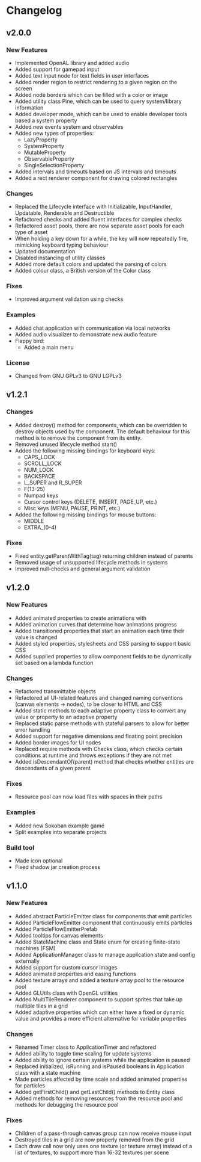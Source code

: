 # Changelog

## v2.0.0

### New Features

- Implemented OpenAL library and added audio
- Added support for gamepad input
- Added text input node for text fields in user interfaces
- Added render region to restrict rendering to a given region on the screen
- Added node borders which can be filled with a color or image
- Added utility class Pine, which can be used to query system/library information
- Added developer mode, which can be used to enable developer tools based a system property
- Added new events system and observables
- Added new types of properties:
  - LazyProperty
  - SystemProperty
  - MutableProperty
  - ObservableProperty
  - SingleSelectionProperty
- Added intervals and timeouts based on JS intervals and timeouts
- Added a rect renderer component for drawing colored rectangles

### Changes

- Replaced the Lifecycle interface with Initializable, InputHandler, Updatable, Renderable and Destructible
- Refactored checks and added fluent interfaces for complex checks
- Refactored asset pools, there are now separate asset pools for each type of asset
- When holding a key down for a while, the key will now repeatedly fire, mimicking keyboard typing behaviour
- Updated documentation
- Disabled instancing of utility classes
- Added more default colors and updated the parsing of colors
- Added colour class, a British version of the Color class

### Fixes

- Improved argument validation using checks

### Examples

- Added chat application with communication via local networks
- Added audio visualizer to demonstrate new audio feature
- Flappy bird:
  - Added a main menu 

### License

- Changed from GNU GPLv3 to GNU LGPLv3

## v1.2.1

### Changes

- Added destroy() method for components, which can be overridden to destroy objects used by the component. The default behaviour for this method is to remove the component from its entity.
- Removed unused lifecycle method start()
- Added the following missing bindings for keyboard keys:
  - CAPS_LOCK
  - SCROLL_LOCK
  - NUM_LOCK
  - BACKSPACE
  - L_SUPER and R_SUPER
  - F(13-25)
  - Numpad keys
  - Cursor control keys (DELETE, INSERT, PAGE_UP, etc.)
  - Misc keys (MENU, PAUSE, PRINT, etc.)
- Added the following missing bindings for mouse buttons:
  - MIDDLE
  - EXTRA_(0-4)

### Fixes

- Fixed entity.getParentWithTag(tag) returning children instead of parents
- Removed usage of unsupported lifecycle methods in systems
- Improved null-checks and general argument validation

## v1.2.0

### New Features

- Added animated properties to create animations with
- Added animation curves that determine how animations progress
- Added transitioned properties that start an animation each time their value is changed
- Added styled properties, stylesheets and CSS parsing to support basic CSS
- Added supplied properties to allow component fields to be dynamically set based on a lambda function

### Changes

- Refactored transmittable objects
- Refactored all UI-related features and changed naming conventions (canvas elements -> nodes), to be closer to HTML and CSS
- Added static methods to each adaptive property class to convert any value or property to an adaptive property
- Replaced static parse methods with stateful parsers to allow for better error handling
- Added support for negative dimensions and floating point precision
- Added border images for UI nodes
- Replaced require methods with Checks class, which checks certain conditions at runtime and throws exceptions if they are not met
- Added isDescendantOf(parent) method that checks whether entities are descendants of a given parent

### Fixes

- Resource pool can now load files with spaces in their paths

### Examples

- Added new Sokoban example game
- Split examples into separate projects

### Build tool

- Made icon optional
- Fixed shadow jar creation process

## v1.1.0

### New Features

- Added abstract ParticleEmitter class for components that emit particles 
- Added ParticleFlowEmitter component that continuously emits particles
- Added ParticleFlowEmitterPrefab 
- Added tooltips for canvas elements
- Added StateMachine class and State enum for creating finite-state machines (FSM)
- Added ApplicationManager class to manage application state and config externally
- Added support for custom cursor images
- Added animated properties and easing functions
- Added texture arrays and added a texture array pool to the resource pool
- Added GLUtils class with OpenGL utilities
- Added MultiTileRenderer component to support sprites that take up multiple tiles in a grid
- Added adaptive properties which can either have a fixed or dynamic value and provides a more efficient alternative for variable properties

### Changes


- Renamed Timer class to ApplicationTimer and refactored
- Added ability to toggle time scaling for update systems
- Added ability to ignore certain systems while the application is paused
- Replaced initialized, isRunning and isPaused booleans in Application class with a state machine
- Made particles affected by time scale and added animated properties for particles
- Added getFirstChild() and getLastChild() methods to Entity class
- Added methods for removing resources from the resource pool and methods for debugging the resource pool

### Fixes

- Children of a pass-through canvas group can now receive mouse input
- Destroyed tiles in a grid are now properly removed from the grid
- Each draw call now only uses one texture (or texture array) instead of a list of textures, to support more than 16-32 textures per scene
